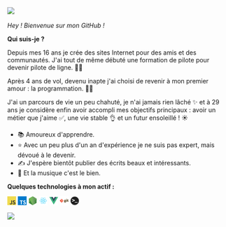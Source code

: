 <img src="https://media1.giphy.com/media/tlGD7PDy1w8fK/giphy.gif?cid=ecf05e47e4f0e672deb980c552f25a34c427e2801a27f016&rid=giphy.gif" width="250">

_Hey ! Bienvenue sur mon GitHub !_

**Qui suis-je ?**

Depuis mes 16 ans je crée des sites Internet pour des amis et des communautés. J'ai tout de même débuté une formation de pilote pour devenir pilote de ligne. 👨‍✈️

Après 4 ans de vol, devenu inapte j'ai choisi de revenir à mon premier amour : la programmation. 👨‍💻

J'ai un parcours de vie un peu chahuté, je n'ai jamais rien lâché ✨ et à 29 ans je considère enfin avoir accompli mes objectifs principaux : avoir un métier que j'aime ✅, une vie stable 👌 et un futur ensoleillé ! ☀️

- 📚 Amoureux d'apprendre.
- ⭐️ Avec un peu plus d'un an d'expérience je ne suis pas expert, mais dévoué à le devenir.
- ✍️ J'espère bientôt publier des écrits beaux et intéressants.
- 🎼 Et la musique c'est le bien.

**Quelques technologies à mon actif :**

<code><img height="20" src="https://raw.githubusercontent.com/github/explore/80688e429a7d4ef2fca1e82350fe8e3517d3494d/topics/javascript/javascript.png"></code>
<code><img height="20" src="https://raw.githubusercontent.com/github/explore/80688e429a7d4ef2fca1e82350fe8e3517d3494d/topics/typescript/typescript.png"></code>
<code><img height="20" src="https://raw.githubusercontent.com/github/explore/80688e429a7d4ef2fca1e82350fe8e3517d3494d/topics/nodejs/nodejs.png"></code>
<code><img height="20" src="https://raw.githubusercontent.com/github/explore/80688e429a7d4ef2fca1e82350fe8e3517d3494d/topics/react/react.png"></code>
<code><img height="20" src="https://raw.githubusercontent.com/github/explore/80688e429a7d4ef2fca1e82350fe8e3517d3494d/topics/vue/vue.png"></code>
<code><img height="20" src="https://raw.githubusercontent.com/github/explore/80688e429a7d4ef2fca1e82350fe8e3517d3494d/topics/git/git.png"></code>
<code><img height="20" src="https://raw.githubusercontent.com/github/explore/80688e429a7d4ef2fca1e82350fe8e3517d3494d/topics/terminal/terminal.png"></code>

<img src="https://github-readme-stats.vercel.app/api/top-langs/?username=tobudim&layout=compact" />
